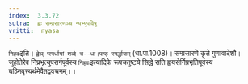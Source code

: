 ```yaml
---
index:  3.3.72
sutra:  ह्वः सम्प्रसारणञ्च न्यभ्युपविषु
vritti:  nyasa
---
```


`निहवः`इति। `ह्वेञ् प्स्पर्धायां शब्दे च--धा।पाफ् स्पर्द्धायाम्` (धा.पा.1008)। सम्प्रसारणे कृते गुणावादेशौ। जुहोतेरेव निप्रभृत्युपसर्गपूर्वस्य `निहवः`इत्यादिके रूपचतुष्टये सिद्धे सति ह्वयसेर्निप्रभृतिपूर्वस्य घञ्निवृत्त्यर्थमेवैतद्ववचनम्।।

